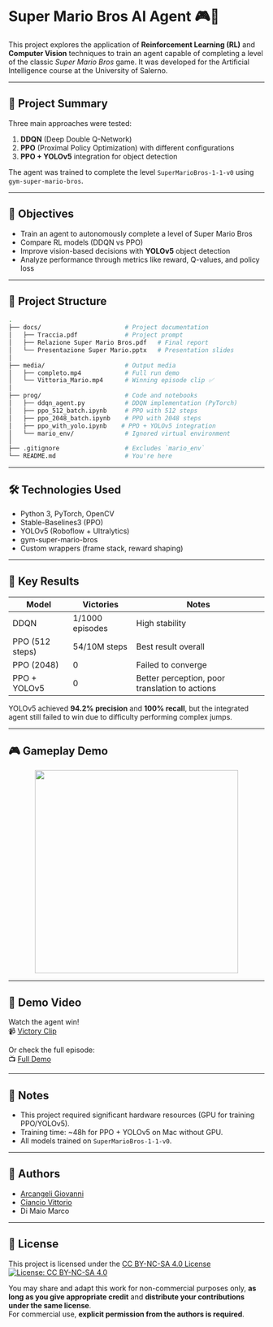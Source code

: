 # Super Mario Bros AI Agent 🎮🧠

This project explores the application of **Reinforcement Learning (RL)** and **Computer Vision** techniques to train an agent capable of completing a level of the classic *Super Mario Bros* game. It was developed for the Artificial Intelligence course at the University of Salerno.

---

## 📌 Project Summary

Three main approaches were tested:

1. **DDQN** (Deep Double Q-Network)
2. **PPO** (Proximal Policy Optimization) with different configurations
3. **PPO + YOLOv5** integration for object detection

The agent was trained to complete the level `SuperMarioBros-1-1-v0` using `gym-super-mario-bros`.

---

## 🧠 Objectives

- Train an agent to autonomously complete a level of Super Mario Bros
- Compare RL models (DDQN vs PPO)
- Improve vision-based decisions with **YOLOv5** object detection
- Analyze performance through metrics like reward, Q-values, and policy loss

---

## 📁 Project Structure

```bash
.
├── docs/                       # Project documentation
│   ├── Traccia.pdf             # Project prompt
│   ├── Relazione Super Mario Bros.pdf   # Final report
│   └── Presentazione Super Mario.pptx   # Presentation slides
│
├── media/                      # Output media
│   ├── completo.mp4            # Full run demo
│   └── Vittoria_Mario.mp4      # Winning episode clip ✅
│
├── prog/                       # Code and notebooks
│   ├── ddqn_agent.py           # DDQN implementation (PyTorch)
│   ├── ppo_512_batch.ipynb     # PPO with 512 steps
│   ├── ppo_2048_batch.ipynb    # PPO with 2048 steps
│   ├── ppo_with_yolo.ipynb    # PPO + YOLOv5 integration
│   └── mario_env/              # Ignored virtual environment
│
├── .gitignore                  # Excludes `mario_env`
└── README.md                   # You're here
```

---

## 🛠️ Technologies Used

- Python 3, PyTorch, OpenCV
- Stable-Baselines3 (PPO)
- YOLOv5 (Roboflow + Ultralytics)
- gym-super-mario-bros
- Custom wrappers (frame stack, reward shaping)

---

## 🎯 Key Results

| Model           | Victories         | Notes |
|----------------|-------------------|-------|
| DDQN           | 1/1000 episodes   | High stability |
| PPO (512 steps)| 54/10M steps      | Best result overall |
| PPO (2048)     | 0                 | Failed to converge |
| PPO + YOLOv5   | 0                 | Better perception, poor translation to actions |

YOLOv5 achieved **94.2% precision** and **100% recall**, but the integrated agent still failed to win due to difficulty performing complex jumps.

---

## 🎮 Gameplay Demo

<p align="center">
    <img src="https://github.com/Marco210210/SuperMario-RL-DDQN-PPO-YOLOv5/blob/main/media/Demo_Mario.gif" width="400">
</p>

---

## 🎥 Demo Video

Watch the agent win!  
📹 [Victory Clip](media/Vittoria_Mario.mp4)

Or check the full episode:  
📺 [Full Demo](media/completo.mp4)

---

## 📌 Notes

- This project required significant hardware resources (GPU for training PPO/YOLOv5).
- Training time: ~48h for PPO + YOLOv5 on Mac without GPU.
- All models trained on `SuperMarioBros-1-1-v0`.

---

## 👥 Authors

- [Arcangeli Giovanni](https://github.com/GiovanniArcangeli) 
- [Ciancio Vittorio](https://github.com/VittorioCiancio)  
- Di Maio Marco

---

## 📄 License

This project is licensed under the [CC BY-NC-SA 4.0 License](https://creativecommons.org/licenses/by-nc-sa/4.0/)  
[![License: CC BY-NC-SA 4.0](https://licensebuttons.net/l/by-nc-sa/4.0/88x31.png)](https://creativecommons.org/licenses/by-nc-sa/4.0/)  

You may share and adapt this work for non-commercial purposes only, **as long as you give appropriate credit** and **distribute your contributions under the same license**.  
For commercial use, **explicit permission from the authors is required**.


